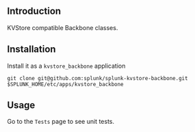 Introduction
------------
KVStore compatible Backbone classes.

Installation
------------

Install it as a `kvstore_backbone` application

```
git clone git@github.com:splunk/splunk-kvstore-backbone.git $SPLUNK_HOME/etc/apps/kvstore_backbone
```

Usage
-----
Go to the `Tests` page to see unit tests.

